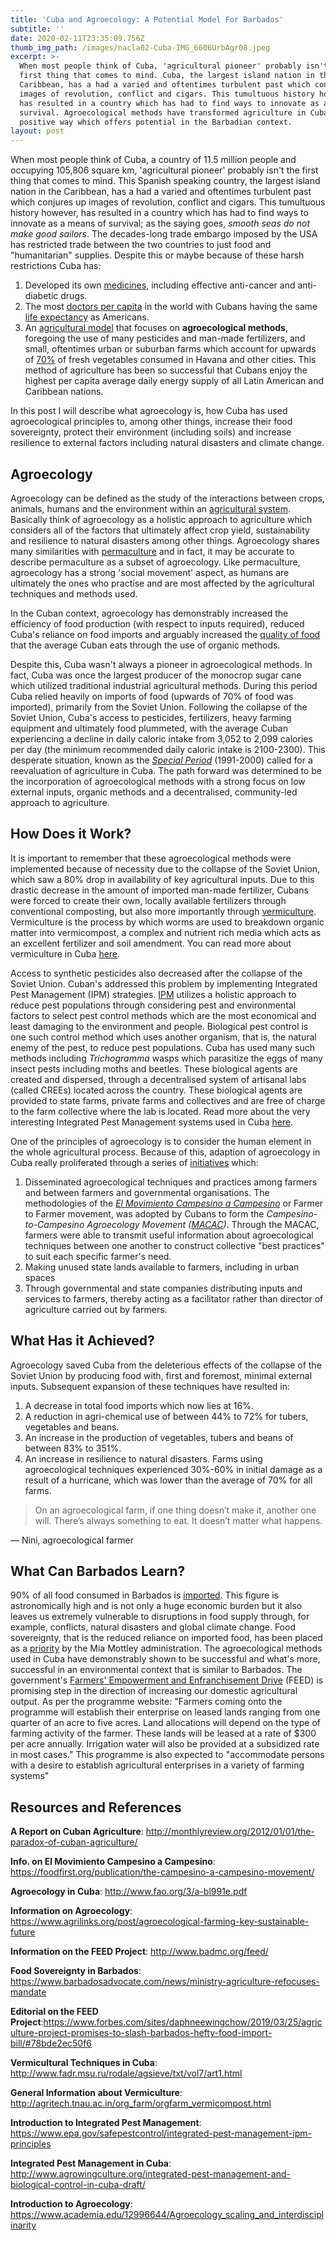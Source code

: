```yaml
---
title: 'Cuba and Agroecology: A Potential Model For Barbados'
subtitle: ''
date: 2020-02-11T23:35:09.756Z
thumb_img_path: /images/nacla02-Cuba-IMG_6606UrbAgr08.jpeg
excerpt: >-
  When most people think of Cuba, 'agricultural pioneer' probably isn't the
  first thing that comes to mind. Cuba, the largest island nation in the
  Caribbean, has a had a varied and oftentimes turbulent past which conjures up
  images of revolution, conflict and cigars. This tumultuous history however,
  has resulted in a country which has had to find ways to innovate as a means of
  survival. Agroecological methods have transformed agriculture in Cuba in a
  positive way which offers potential in the Barbadian context.
layout: post
---
```

When most people think of Cuba, a country of 11.5 million people and occupying 105,806 square km, 'agricultural pioneer' probably isn't the first thing that comes to mind. This Spanish speaking country, the largest island nation in the Caribbean, has a had a varied and oftentimes turbulent past which conjures up images of revolution, conflict and cigars. This tumultuous history however, has resulted in a country which has had to find ways to innovate as a means of survival; as the saying goes, *smooth seas do not make good sailors*. The decades-long trade embargo imposed by the USA has restricted trade between the two countries to just food and "humanitarian" supplies. Despite this or maybe because of these harsh restrictions Cuba has:

1. Developed its own [medicines](https://www.huffpost.com/entry/cuba-medical-innovations_n_56ddfacfe4b03a4056799015), including effective anti-cancer and anti-diabetic drugs.
2. The most [doctors per capita](https://data.worldbank.org/indicator/SH.MED.PHYS.ZS) in the world with Cubans having the same [life expectancy](https://www.who.int/countries/cub/en/) as Americans. 
3. An [agricultural model](http://www.fao.org/3/a-bl991e.pdf) that focuses on **agroecological methods**, foregoing the use of many pesticides and man-made fertilizers, and small, oftentimes urban or suburban farms which account for upwards of [70%](http://monthlyreview.org/2012/01/01/the-paradox-of-cuban-agriculture/) of fresh vegetables consumed in Havana and other cities. This method of agriculture has been so successful that Cubans enjoy the highest  per capita average daily energy supply of all Latin American and Caribbean nations.

In this post I will describe what agroecology is, how Cuba has used agroecological principles to, among other things, increase their food sovereignty, protect their environment (including soils) and increase resilience to external factors including natural disasters and climate change. 

## Agroecology

Agroecology can be defined as the study of the interactions between crops, animals, humans and the environment within an [agricultural system](https://www.academia.edu/12996644/Agroecology_scaling_and_interdisciplinarity). Basically think of agroecology as a holistic approach to agriculture which considers all of the factors that ultimately affect crop yield, sustainability and resilience to natural disasters among other things. Agroecology shares many similarities with [permaculture]([https://www.deplantuhman.com/posts/permaculture-backyard-transformation-part-2/](https://www.deplantuhman.com/posts/permaculture-backyard-transformation-part-2/))  and in fact, it may be accurate to describe permaculture as a subset of agroecology. Like permaculture, agroecology has a strong 'social movement' aspect, as humans are ultimately the ones who practise and are most affected by the agricultural techniques and methods used.

 In the Cuban context, agroecology has demonstrably increased the efficiency of food production (with respect to inputs required), reduced Cuba's reliance on food imports and arguably increased the [quality of food](https://www.independentsciencenews.org/health/unsafe-at-any-dose-diagnosing-chemical-safety-failures-from-ddt-to-bpa/) that the average Cuban eats through the use of organic methods.

Despite this, Cuba wasn't always a pioneer in agroecological methods. In fact, Cuba was once the largest producer of the monocrop sugar cane which utilized traditional industrial agricultural methods. During this period Cuba relied heavily on imports of food (upwards of 70% of food was imported), primarily from the Soviet Union. Following the collapse of the Soviet Union, Cuba's access to pesticides, fertilizers, heavy farming equipment and ultimately food plummeted, with the average Cuban experiencing a decline in daily caloric intake from 3,052  to 2,099 calories per day (the minimum recommended daily caloric intake is 2100-2300). This desperate situation, known as the *[Special Period](https://www.wikiwand.com/en/Special_Period)* (1991-2000) called for a reevaluation of agriculture in Cuba. The path forward was determined to be the incorporation of agroecological methods with a strong focus on low external inputs, organic methods and a decentralised, community-led approach to agriculture. 

## How Does it Work?

It is important to remember that these agroecological methods were implemented because of necessity due to the collapse of the Soviet Union, which saw a 80% drop in availability of key agricultural inputs. Due to this drastic decrease in the amount of imported man-made fertilizer, Cubans were forced to create their own, locally available fertilizers through conventional composting, but also more importantly through [vermiculture](http://agritech.tnau.ac.in/org_farm/orgfarm_vermicompost.html). Vermiculture is the process by which worms are used to breakdown organic matter into vermicompost, a complex and nutrient rich media which acts as an excellent fertilizer and soil amendment. You can read more about vermiculture in Cuba [here](http://www.fadr.msu.ru/rodale/agsieve/txt/vol7/art1.html).

Access to synthetic pesticides also decreased after the collapse of the Soviet Union. Cuban's addressed this problem by implementing Integrated Pest Management (IPM) strategies. [IPM](https://www.epa.gov/safepestcontrol/integrated-pest-management-ipm-principles) utilizes a holistic approach to reduce pest populations through considering pest and environmental factors to select pest control methods which are the most economical and least damaging to the environment  and people. Biological pest control is one such control method which uses another organism, that is, the natural enemy of the pest, to reduce pest populations. Cuba has used many such methods including  *Trichogramma* wasps which parasitize the eggs of many insect pests including moths and beetles.  These biological agents are created and dispersed, through a decentralised system of  artisanal labs (called CREEs) located across the country. These biological agents are provided to state farms, private farms and collectives and are free of charge to the farm collective where the lab is located. Read more about the very interesting Integrated Pest Management systems used in Cuba [here](http://www.agrowingculture.org/integrated-pest-management-and-biological-control-in-cuba-draft/).

One of the principles of agroecology is to consider the human element in the whole agricultural process. Because of this, adaption of agroecology in Cuba really proliferated through a series of [initiatives](http://www.fao.org/3/a-bl991e.pdf) which:

1. Disseminated agroecological techniques and practices among farmers and between farmers and governmental organisations. The methodologies of  the *[El Movimiento Campesino a Campesino](https://foodfirst.org/publication/the-campesino-a-campesino-movement/)* or Farmer to Farmer movement, was adopted by Cubans to form the *Campesino-to-Campesino Agroecology Movement ([MACAC](http://www.fao.org/3/a-bl991e.pdf))*. Through the MACAC, farmers were able to transmit useful information about agroecological techniques between one another to construct collective "best practices" to suit each specific farmer's need. 
2. Making unused state lands available to farmers, including in urban spaces 
3. Through governmental and state companies distributing inputs and services to farmers, thereby acting as a facilitator rather than director of agriculture carried out by farmers.

## What Has it Achieved?

Agroecology saved Cuba from the deleterious effects of the collapse of the Soviet Union by producing food  with, first and foremost, minimal external inputs. Subsequent expansion of these techniques have resulted in:

1. A decrease in total food imports which now lies at 16%.
2. A reduction in agri-chemical use of between 44% to 72% for tubers, vegetables and beans.
3. An increase in the production of vegetables, tubers and beans of between 83% to 351%. 
4. An increase in resilience to  natural disasters. Farms using agroecological techniques experienced 30%-60% in initial damage as a result of a hurricane, which was lower than the average of 70% for all farms. 

> On an agroecological farm, if one thing doesn’t make it, another one will. There’s always something to eat. It doesn’t matter what happens. 

— Nini, agroecological farmer

## What Can Barbados Learn?

90% of all food consumed in Barbados is [imported](https://www.forbes.com/sites/daphneewingchow/2019/03/25/agriculture-project-promises-to-slash-barbados-hefty-food-import-bill/#78bde2ec50f6). This figure is astronomically high and is not only a huge economic burden but it also leaves us extremely vulnerable to disruptions in food supply through, for example, conflicts, natural disasters and global climate change. Food sovereignty, that is the reduced reliance on imported food,  has been placed as a [priority](https://www.barbadosadvocate.com/news/ministry-agriculture-refocuses-mandate) by the Mia Mottley administration. The agroecological methods used in Cuba have demonstrably shown to be successful and what's more, successful in an environmental context that is similar to Barbados.  The government's [Farmers' Empowerment and Enfranchisement Drive](http://www.badmc.org/feed/) (FEED) is promising step in the direction of increasing our domestic agricultural output.  As per the programme website: "Farmers coming onto the programme will establish their enterprise on leased lands ranging from one quarter of an acre to five acres. Land allocations will depend on the type of farming activity of the farmer. These lands will be leased at a rate of $300 per acre annually. Irrigation water will also be provided at a subsidized rate in most cases."  This programme is also expected to "accommodate persons with a desire to establish agricultural enterprises in a variety of farming systems"

## Resources and References

**A Report on Cuban Agriculture**: http://monthlyreview.org/2012/01/01/the-paradox-of-cuban-agriculture/

**Info. on El Movimiento Campesino a Campesino**: https://foodfirst.org/publication/the-campesino-a-campesino-movement/ 

**Agroecology in Cuba**: http://www.fao.org/3/a-bl991e.pdf 

**Information on Agroecology**: https://www.agrilinks.org/post/agroecological-farming-key-sustainable-future 

**Information on the FEED Project**: http://www.badmc.org/feed/ 

**Food Sovereignty in Barbados**: https://www.barbadosadvocate.com/news/ministry-agriculture-refocuses-mandate 

**Editorial on the FEED Project**:https://www.forbes.com/sites/daphneewingchow/2019/03/25/agriculture-project-promises-to-slash-barbados-hefty-food-import-bill/#78bde2ec50f6 

**Vermicultural Techniques in Cuba**: http://www.fadr.msu.ru/rodale/agsieve/txt/vol7/art1.html 

**General Information about Vermiculture**: http://agritech.tnau.ac.in/org_farm/orgfarm_vermicompost.html 

**Introduction to Integrated Pest Management**:  https://www.epa.gov/safepestcontrol/integrated-pest-management-ipm-principles 

**Integrated Pest Management in Cuba**: http://www.agrowingculture.org/integrated-pest-management-and-biological-control-in-cuba-draft/ 

**Introduction to Agroecology**: https://www.academia.edu/12996644/Agroecology_scaling_and_interdisciplinarity
